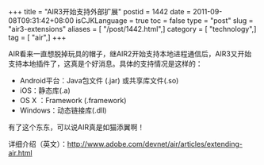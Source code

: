 +++
title = "AIR3开始支持外部扩展"
postid = 1442
date = 2011-09-08T09:31:42+08:00
isCJKLanguage = true
toc = false
type = "post"
slug = "air3-extensions"
aliases = [ "/post/1442.html",]
category = [ "technology",]
tag = [ "air",]
+++


AIR看来一直想脱掉玩具的帽子，继AIR2开始支持本地进程通信后，AIR3又开始支持本地插件了，这真是个好消息。具体的支持情况是这样的：

-   Android平台：Java包文件 (.jar) 或共享库文件(.so)
-   iOS：静态库(.a)
-   OS X ：Framework (.framework)
-   Windows：动态链接库(.dll)

有了这个东东，可以说AIR真是如猫添翼啊！

详细介绍（英文）：<http://www.adobe.com/devnet/air/articles/extending-air.html>
